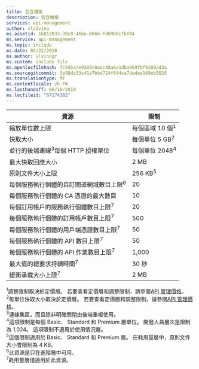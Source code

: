 ```yaml
---
title: 包含檔案
description: 包含檔案
services: api-management
author: vladvino
ms.assetid: 1b813833-39c8-46be-8666-fd0960cfbf04
ms.service: api-management
ms.topic: include
ms.date: 03/22/2018
ms.author: vlvinogr
ms.custom: include file
ms.openlocfilehash: fc945a7e9389c8aec48a6a1dba969fbf92002d3a
ms.sourcegitcommit: 3e98da33c41a7bbd724f644ce7dedee169eb5028
ms.translationtype: MT
ms.contentlocale: zh-TW
ms.lasthandoff: 06/18/2019
ms.locfileid: "67174382"
---
```

| 資源 | 限制 |
| --- | --- |
| 縮放單位數上限 | 每個區域 10 個<sup>1</sup> |
| 快取大小 | 每個單位 5 GB<sup>2</sup> |
| 並行的後端連線<sup>3</sup>每個 HTTP 授權單位 | 每個單位 2048<sup>4</sup> |
| 最大快取回應大小 | 2 MB |
| 原則文件大小上限 | 256 KB<sup>5</sup> | 
| 每個服務執行個體的自訂閘道網域數目上限<sup>6</sup> | 20 |
| 每個服務執行個體的 CA 憑證的最大數目 | 10 | 
| 每個訂用帳戶的服務執行個體數目上限<sup>7</sup> | 20 | 
| 每個服務執行個體的訂用帳戶數目上限<sup>7</sup> | 500 |
| 每個服務執行個體的用戶端憑證數目上限<sup>7</sup> | 50 | 
| 每個服務執行個體的 API 數目上限<sup>7</sup> | 50 | 
| 每個服務執行個體的 API 作業數目上限<sup>7</sup> | 1,000 | 
| 最大值的總要求持續時間<sup>7</sup> | 30 秒 | 
| 緩衝承載大小上限<sup>7</sup> | 2 MB | 


<sup>1</sup>調整限制取決於定價層。 若要查看定價層和調整限制，請參閱[API 管理價格](https://azure.microsoft.com/pricing/details/api-management/)。<br/>
<sup>2</sup>每單位快取大小取決於定價層。 若要查看定價層和調整限制，請參閱[API 管理價格](https://azure.microsoft.com/pricing/details/api-management/)。<br/>
<sup>3</sup>連線集區，而且除非明確關閉由後端重複使用。<br/>
<sup>4</sup>這項限制是每個 Basic、 Standard 和 Premium 層單位。 開發人員層次是限制為 1,024。 這項限制不適用於使用情況層。<br/> 
<sup>5</sup>這個限制適用於 Basic、 Standard 和 Premium 層。 在耗用量層中，原則文件大小會限制為 4 KB。<br/>
<sup>6</sup>此資源是只在進階層中可用。<br/>
<sup>7</sup>耗用量層僅適用於此資源。<br/>



